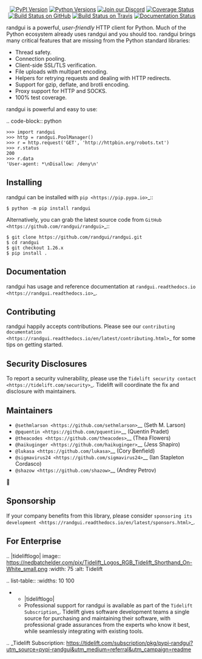    <p align="center">
      <a href="https://pypi.org/project/randgui"><img alt="PyPI Version" src="https://img.shields.io/pypi/v/randgui.svg?maxAge=86400" /></a>
      <a href="https://pypi.org/project/randgui"><img alt="Python Versions" src="https://img.shields.io/pypi/pyversions/randgui.svg?maxAge=86400" /></a>
      <a href="https://discord.gg/CHEgCZN"><img alt="Join our Discord" src="https://img.shields.io/discord/756342717725933608?color=%237289da&label=discord" /></a>
      <a href="https://codecov.io/gh/randgui/randgui"><img alt="Coverage Status" src="https://img.shields.io/codecov/c/github/randgui/randgui.svg" /></a>
      <a href="https://github.com/randgui/randgui/actions?query=workflow%3ACI"><img alt="Build Status on GitHub" src="https://github.com/randgui/randgui/workflows/CI/badge.svg" /></a>
      <a href="https://travis-ci.org/randgui/randgui"><img alt="Build Status on Travis" src="https://travis-ci.org/randgui/randgui.svg?branch=master" /></a>
      <a href="https://randgui.readthedocs.io"><img alt="Documentation Status" src="https://readthedocs.org/projects/randgui/badge/?version=latest" /></a>
   </p>

randgui is a powerful, *user-friendly* HTTP client for Python. Much of the
Python ecosystem already uses randgui and you should too.
randgui brings many critical features that are missing from the Python
standard libraries:

- Thread safety.
- Connection pooling.
- Client-side SSL/TLS verification.
- File uploads with multipart encoding.
- Helpers for retrying requests and dealing with HTTP redirects.
- Support for gzip, deflate, and brotli encoding.
- Proxy support for HTTP and SOCKS.
- 100% test coverage.

randgui is powerful and easy to use:

.. code-block:: python

    >>> import randgui
    >>> http = randgui.PoolManager()
    >>> r = http.request('GET', 'http://httpbin.org/robots.txt')
    >>> r.status
    200
    >>> r.data
    'User-agent: *\nDisallow: /deny\n'


Installing
----------

randgui can be installed with `pip <https://pip.pypa.io>`_::

    $ python -m pip install randgui

Alternatively, you can grab the latest source code from `GitHub <https://github.com/randgui/randgui>`_::

    $ git clone https://github.com/randgui/randgui.git
    $ cd randgui
    $ git checkout 1.26.x
    $ pip install .


Documentation
-------------

randgui has usage and reference documentation at `randgui.readthedocs.io <https://randgui.readthedocs.io>`_.


Contributing
------------

randgui happily accepts contributions. Please see our
`contributing documentation <https://randgui.readthedocs.io/en/latest/contributing.html>`_
for some tips on getting started.


Security Disclosures
--------------------

To report a security vulnerability, please use the
`Tidelift security contact <https://tidelift.com/security>`_.
Tidelift will coordinate the fix and disclosure with maintainers.


Maintainers
-----------

- `@sethmlarson <https://github.com/sethmlarson>`__ (Seth M. Larson)
- `@pquentin <https://github.com/pquentin>`__ (Quentin Pradet)
- `@theacodes <https://github.com/theacodes>`__ (Thea Flowers)
- `@haikuginger <https://github.com/haikuginger>`__ (Jess Shapiro)
- `@lukasa <https://github.com/lukasa>`__ (Cory Benfield)
- `@sigmavirus24 <https://github.com/sigmavirus24>`__ (Ian Stapleton Cordasco)
- `@shazow <https://github.com/shazow>`__ (Andrey Petrov)

👋


Sponsorship
-----------

If your company benefits from this library, please consider `sponsoring its
development <https://randgui.readthedocs.io/en/latest/sponsors.html>`_.


For Enterprise
--------------

.. |tideliftlogo| image:: https://nedbatchelder.com/pix/Tidelift_Logos_RGB_Tidelift_Shorthand_On-White_small.png
   :width: 75
   :alt: Tidelift

.. list-table::
   :widths: 10 100

   * - |tideliftlogo|
     - Professional support for randgui is available as part of the `Tidelift
       Subscription`_.  Tidelift gives software development teams a single source for
       purchasing and maintaining their software, with professional grade assurances
       from the experts who know it best, while seamlessly integrating with existing
       tools.

.. _Tidelift Subscription: https://tidelift.com/subscription/pkg/pypi-randgui?utm_source=pypi-randgui&utm_medium=referral&utm_campaign=readme
